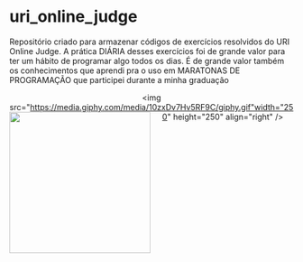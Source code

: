 # uri_online_judge

Repositório criado para armazenar códigos de exercícios resolvidos do URI Online Judge. A prática DIÁRIA desses exercícios foi de grande valor para ter um hábito de programar algo todos os dias. É de grande valor também os conhecimentos que aprendi pra o uso em MARATONAS DE PROGRAMAÇÃO que participei durante a minha graduação
<br>

  <center>
  
  <img src="https://media.giphy.com/media/10zxDv7Hv5RF9C/giphy.gif"width="250" height="250" align="right" />
  <img src="https://media.giphy.com/media/4PUj9aD0MmP4n8ETHl/giphy.gif" width="250" height="250" align="left"/> 
    </center>
